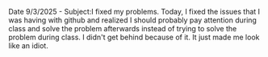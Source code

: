 Date 9/3/2025 - Subject:I fixed my problems. Today, I fixed the issues that I was having with github and realized I should probably pay attention 
during class and solve the problem afterwards instead of trying to solve the problem during class. I didn't get behind because of it. It just made 
me look like an idiot.

